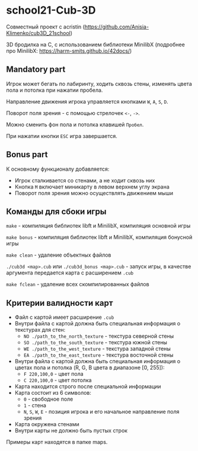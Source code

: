 # school21-Cub-3D
Совместный проект с acristin (https://github.com/Anisia-Klimenko/cub3D_21school)


3D бродилка на С, с использованием библиотеки MinilibX (подробнее про MinilibX: https://harm-smits.github.io/42docs/)

## Mandatory part

Игрок может бегать по лабиринту, ходить сквозь стены, изменять цвета пола и потолка при нажатии пробела.

Направление движения игрока управляется кнопками ```W```, ```A```, ```S```, ```D```.

Поворот поля зрения - с помощью стрелочек ```<-```, ```->```.

Можно сменить фон пола и потолка клавишей ```Пробел```.

При нажатии кнопки ```ESC``` игра завершается.

## Bonus part

К основному функционалу добавляется:
 - Игрок сталкивается со стенами, а не ходит сквозь них
 - Кнопка ```M``` включает миникарту в левом верхнем углу экрана
 - Поворот поля зрения можно осуществлять движением мыши

## Команды для сбоки игры

```make``` - компиляция библиотек libft и MinilibX, компиляция основной игры

```make bonus``` - компиляция библиотек libft и MinilibX, компиляция бонусной игры

```make clean``` - удаление объектных файлов

```./cub3d <map>.cub``` или ```./cub3d_bonus <map>.cub``` - запуск игры, в качестве аргумента передается карта с расширением ```.cub```

```make fclean``` - удаление всех скомпилированных файлов

## Критерии валидности карт

 - Файл с картой имеет расширение ```.cub```
 - Внутри файла с картой должна быть специальная информация о текстурах для стен:
   - ```NO ./path_to_the_north_texture``` - текстура северной стены
   - ```SO ./path_to_the_south_texture``` - текстура южной стены
   - ```WE ./path_to_the_west_texture``` - текстура западной стены
   - ```EA ./path_to_the_east_texture``` - текстура восточной стены
 - Внутри файла с картой должна быть специальная информация о цветах пола и потолка (R, G, B цвета в диапазоне [0, 255]):
   - ```F 220,100,0``` - цвет пола
   - ```C 220,100,0``` - цвет потолка
 - Карта находится строго после специальной информации
 - Карта состоит из 6 символов:
   - ```0``` - свободное поле
   - ```1``` - стена
   - ```N```, ```S```, ```W```, ```E``` - позиция игрока и его начальное направление поля зрения
 - Карта окружена стенами
 - Внутри карты не должно быть пустых строк

Примеры карт находятся в папке maps.
